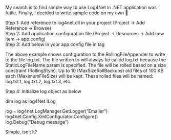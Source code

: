 
My search is to find simple way to use Log4Net in .NET application was futile. Finally, I decided to write sample code on my own 🙂

Step 1: Add reference to log4net.dll in your project (Project -> Add Reference -> Browse)  
Step 2: Add application configuration file (Project -> Resources -> Add new item -> app.config)  
Step 3: Add below in your app.config file in tag

The above example shows configuration to the RollingFileAppender to write to the file log.txt. The file written to will always be called log.txt because the StaticLogFileName param is specified. The file will be rolled based on a size constraint (RollingStyle). Up to 10 (MaxSizeRollBackups) old files of 100 KB each (MaximumFileSize) will be kept. These rolled files will be named: log.txt.1, log.txt.2, log.txt.3, etc..

Step 4: Initialize log object as below

dim log as log4Net.ILog

log = log4net.LogManager.GetLogger(&#8220;Emailer&#8221;)  
log4net.Config.XmlConfigurator.Configure()  
log.Debug(&#8220;Debug message&#8221;)

Simple, isn&#8217;t it?